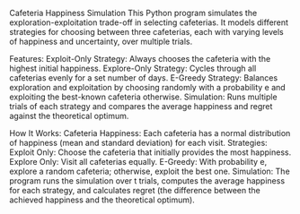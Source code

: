 Cafeteria Happiness Simulation
This Python program simulates the exploration-exploitation trade-off in selecting cafeterias. It models different strategies for choosing between three cafeterias, each with varying levels of happiness and uncertainty, over multiple trials.

Features:
Exploit-Only Strategy: Always chooses the cafeteria with the highest initial happiness.
Explore-Only Strategy: Cycles through all cafeterias evenly for a set number of days.
E-Greedy Strategy: Balances exploration and exploitation by choosing randomly with a probability e and exploiting the best-known cafeteria otherwise.
Simulation: Runs multiple trials of each strategy and compares the average happiness and regret against the theoretical optimum.

How It Works:
Cafeteria Happiness: Each cafeteria has a normal distribution of happiness (mean and standard deviation) for each visit.
Strategies:
Exploit Only: Choose the cafeteria that initially provides the most happiness.
Explore Only: Visit all cafeterias equally.
E-Greedy: With probability e, explore a random cafeteria; otherwise, exploit the best one.
Simulation: The program runs the simulation over t trials, computes the average happiness for each strategy, and calculates regret (the difference between the achieved happiness and the theoretical optimum).
